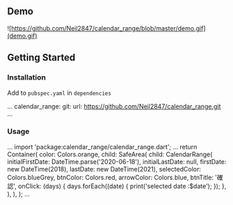 ## Demo

![https://github.com/Neil2847/calendar_range/blob/master/demo.gif](demo.gif)

## Getting Started

### Installation

Add to `pubspec.yaml` in `dependencies` 

...
  calendar_range:
    git:
      url: https://github.com/Neil2847/calendar_range.git
...

### Usage
...
import 'package:calendar_range/calendar_range.dart';
...
    return Container(
      color: Colors.orange,
      child: SafeArea(
        child: CalendarRange(
          initialFirstDate: DateTime.parse('2020-06-18'),
          initialLastDate: null,
          firstDate: new DateTime(2018),
          lastDate: new DateTime(2021),
          selectedColor: Colors.blueGrey,
          btnColor: Colors.red,
          arrowColor: Colors.blue,
          btnTitle: '確認',
          onClick: (days) {
            days.forEach((date) {
              print('selected date :$date');
            });
          },
        ),
      ),
    );
...
